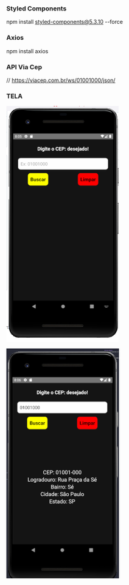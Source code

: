 ### Styled Components

npm install styled-components@5.3.10 --force

### Axios

npm install axios 

### API Via Cep

// https://viacep.com.br/ws/01001000/json/

### TELA

![alt text](image.png)

![alt text](image-1.png)